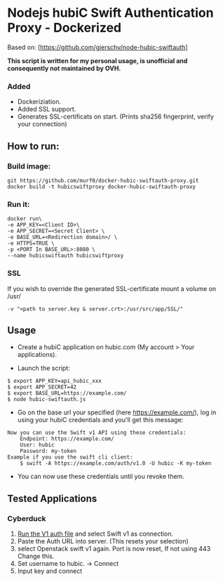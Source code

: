 # Nodejs hubiC Swift Authentication Proxy - Dockerized
Based on: [https://github.com/gierschv/node-hubic-swiftauth]

**This script is written for my personal usage, is unofficial and consequently not maintained by OVH.**

### Added
- Dockeriziation.
- Added SSL support.
- Generates SSL-certificats on start. (Prints sha256 fingerprint, verify your connection)

## How to run:
### Build image:
```
git https://github.com/murf0/docker-hubic-swiftauth-proxy.git
docker build -t hubicswiftproxy docker-hubic-swiftauth-proxy
```

### Run it:
```
docker run\
-e APP_KEY=<Client ID>\
-e APP_SECRET=<Secret Client> \
-e BASE_URL=<Redirection domain>/ \
-e HTTPS=TRUE \
-p <PORT In BASE_URL>:8080 \
--name hubicswiftauth hubicswiftproxy
```

### SSL
If you wish to override the generated SSL-certificate mount a volume on /usr/
```
-v "<path to server.key & server.crt>:/usr/src/app/SSL/"
```

## Usage

*  Create a hubiC application on hubic.com (My account > Your applications).

* Launch the script:
```
$ export APP_KEY=api_hubic_xxx
$ export APP_SECRET=42
$ export BASE_URL=https://example.com/
$ node hubic-swiftauth.js
```

* Go on the base url your specified (here https://example.com/), log in using
your hubiC credentials and you'll get this message:

```
Now you can use the Swift v1 API using these credentials:
	Endpoint: https://example.com/
	User: hubic
	Password: my-token
Example if you use the swift cli client:
	$ swift -A https://example.com/auth/v1.0 -U hubic -K my-token
```
* You can now use these credentials until you revoke them.

## Tested Applications
### Cyberduck

1. [Run the V1 auth file](https://svn.cyberduck.ch/trunk/profiles/Openstack%20Swift%20(v1).cyberduckprofile) and select Swift v1 as connection.
2. Paste the Auth URL into server. (This resets your selection) 
3. select Openstack swift v1 again. Port is now reset, If not using 443 Change this.
4. Set username to hubic. -> Connect
5. Input key and connect
